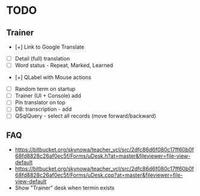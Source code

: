 # TODO

## Trainer

- [+] Link to Google Translate
- [ ] Detail (full) translation
- [ ] Word status - Repeat, Marked, Learned
- [+] QLabel with Mouse actions
- [ ] Random term on startup
- [ ] Trainer (UI + Console) add
- [ ] Pin translator on top
- [ ] DB: transcription - add
- [ ] QSqlQuery - select all records (move forward/backward)

## FAQ

- https://bitbucket.org/skynowa/teacher_vcl/src/2dfc86d6f080c17ff60b0f68fd8828c26af0ec5f/Forms/uDesk.h?at=master&fileviewer=file-view-default
- https://bitbucket.org/skynowa/teacher_vcl/src/2dfc86d6f080c17ff60b0f68fd8828c26af0ec5f/Forms/uDesk.cpp?at=master&fileviewer=file-view-default
- Show "Trainer" desk when termin exists
